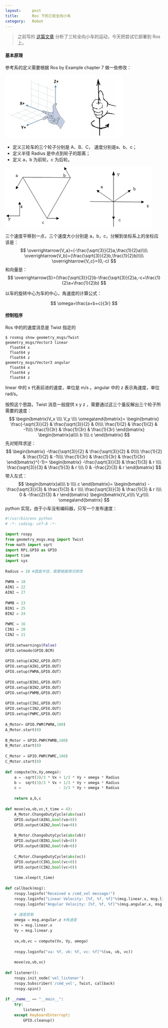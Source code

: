 ```yaml
---
layout:     post
title:      Ros 下的三轮全向小车
category:   Robot
---
```


> 之前写的 [这篇文章](https://youngnan.tk/2019/05/10/Omni-directional%20wheel/) 分析了三轮全向小车的运动，今天把尝试它部署到 Ros 上。

#### 基本原理

参考系的定义需要根据 Ros by Example chapter 7 做一些修改：

![](/images/Omni/coordinate.jpg)

- 定义三轮车的三个轮子分别是 A、B、C， 速度分别是a、b、c；
- 定义半径 Radius 是中点到轮子的距离；
- 定义 a，b 为前轮，c 为后轮。

![](/images/Omni/1565074942433.png)

<!--more-->

三个速度平移到一点，三个速度大小分别是 a，b，c，分解到坐标系上的坐标应该是：
$$
\overrightarrow{V_a}=(-\frac{\sqrt{3}}{2}a,\frac{1}{2}a)\\\\
\overrightarrow{V_b}=(\frac{\sqrt{3}}{2}b,\frac{1}{2}b)\\\\
\overrightarrow{V_c}=(0,-c)
$$
和向量是：
$$
\overrightarrow{S}=(\frac{\sqrt{3}}{2}b-\frac{\sqrt{3}}{2}a,-c+\frac{1}{2}a+\frac{1}{2}b)
$$

以车的旋转中心为车的中心，角速度的计算公式：

$$
\omega=\frac{a+b+c}{3r}
$$

#### 控制程序

Ros 中的的速度消息是 Twist 指定的

```shell
$ rosmsg show geometry_msgs/Twist
geometry_msgs/Vector3 linear
  float64 x
  float64 y
  float64 z
geometry_msgs/Vector3 angular
  float64 x
  float64 y
  float64 z
```

linear 中的 x 代表前进的速度，单位是 m/s 。angular 中的 z 表示角速度，单位 rad/s。

按照这个思路，Twist 消息一般提供 x y z ，需要通过这三个量反解出三个轮子所需要的速度：
$$
\begin{bmatrix}V_x \\\\ V_y \\\\ \omega\end{bmatrix}=
\begin{bmatrix}
\frac{-\sqrt{3}}{2} & \frac{\sqrt{3}}{2} & 0\\\\
\frac{1}{2} & \frac{1}{2} & -1\\\\ 
\frac{1}{3r} & \frac{1}{3r} & \frac{1}{3r}
\end{bmatrix}
\begin{bmatrix}a\\\\ b \\\\ c \end{bmatrix}
$$
先对矩阵求逆：
$$
\begin{bmatrix}
-\frac{\sqrt{3}}{2} & \frac{\sqrt{3}}{2} & 0\\\\
\frac{1}{2} & \frac{1}{2} & -1\\\\ 
\frac{1}{3r} & \frac{1}{3r} & \frac{1}{3r}
\end{bmatrix}^{-1}=
\begin{bmatrix}
-\frac{\sqrt{3}}{3} & \frac{1}{3} & r \\\\ 
 \frac{\sqrt{3}}{3} & \frac{1}{3} &  r \\\\ 
0 & -\frac{2}{3} & r
\end{bmatrix}
$$
带入左式：
$$
\begin{bmatrix}a\\\\ b \\\\ c \end{bmatrix}=
\begin{bmatrix}
-\frac{\sqrt{3}}{3} & \frac{1}{3} & r \\\\ 
 \frac{\sqrt{3}}{3} & \frac{1}{3} &  r \\\\ 
0 & -\frac{2}{3} & r
\end{bmatrix}
\begin{bmatrix}V_x\\\\ V_y\\\\ \omega\end{bmatrix}
$$
python 实现，由于小车没有编码器，只写一个发布速度：

```python
#!/usr/bin/env python
# -*- coding: utf-8 -*-

import rospy
from geometry_msgs.msg import Twist
from math import sqrt
import RPi.GPIO as GPIO
import time
import sys

Radius = 10 #圆盘半径，需要根据情况修改

PWMA = 18
AIN1 = 22
AIN2 = 27

PWMB = 23
BIN1 = 25
BIN2 = 24

PWMC = 16
CIN1 = 20
CIN2 = 21

GPIO.setwarnings(False) 
GPIO.setmode(GPIO.BCM)

GPIO.setup(AIN2,GPIO.OUT)
GPIO.setup(AIN1,GPIO.OUT)
GPIO.setup(PWMA,GPIO.OUT)

GPIO.setup(BIN1,GPIO.OUT)
GPIO.setup(BIN2,GPIO.OUT)
GPIO.setup(PWMB,GPIO.OUT)

GPIO.setup(CIN1,GPIO.OUT)
GPIO.setup(CIN2,GPIO.OUT)
GPIO.setup(PWMC,GPIO.OUT)

A_Motor= GPIO.PWM(PWMA,100)
A_Motor.start(0)

B_Motor = GPIO.PWM(PWMB,100)
B_Motor.start(0)

C_Motor = GPIO.PWM(PWMC,100)
C_Motor.start(0)

def compute(Vx,Vy,omega):
    a = -sqrt(3)/3 * Vx + 1/3 * Vy + omega * Radius
    b =  sqrt(3)/3 * Vx + 1/3 * Vy + omega * Radius
    c =                 - 2/3 * Vy + omega * Radius
       
    return a,b,c 

def move(va,vb,vc,t_time = 4):
    A_Motor.ChangeDutyCycle(abs(va))
    GPIO.output(AIN1,bool(va<0))
    GPIO.output(AIN2,bool(va>0))

    B_Motor.ChangeDutyCycle(abs(vb))
    GPIO.output(BIN1,bool(vb<0))
    GPIO.output(BIN2,bool(vb>0))
    
    C_Motor.ChangeDutyCycle(abs(vc))
    GPIO.output(CIN1,bool(vc<0))
    GPIO.output(CIN2,bool(vc>0))

    time.sleep(t_time)

def callback(msg):
    rospy.loginfo("Received a /cmd_vel message!")
    rospy.loginfo("Linear Velocity: [%f, %f, %f]"%(msg.linear.x, msg.linear.y, msg.linear.z))
    rospy.loginfo("Angular Velocity: [%f, %f, %f]"%(msg.angular.x, msg.angular.y, msg.angular.z))

    # 速度获取
    omega = msg.angular.z #角速度
    Vx = msg.linear.x
    Vy = msg.linear.y

    va,vb,vc = compute(Vx, Vy, omega)
    
    rospy.loginfo("va: %f, vb: %f, vc: %f]"%(va, vb, vc))

    move(va,vb,vc)

def listener():
    rospy.init_node('vel_listener')
    rospy.Subscriber('/cmd_vel', Twist, callback)
    rospy.spin()

if __name__ == "__main__":
    try:
        listener()
    except KeyboardInterrupt:
        GPIO.cleanup()
```

